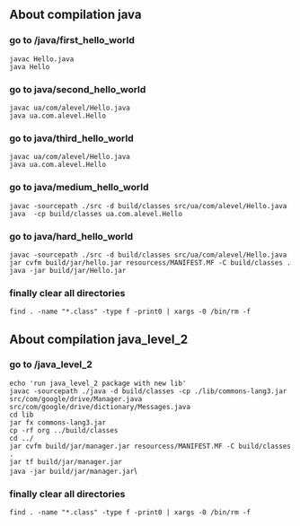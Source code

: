 ## About compilation java ##
### go to /java/first_hello_world ###
`javac Hello.java`\
`java Hello`
### go to java/second_hello_world ###
`javac ua/com/alevel/Hello.java`\
`java ua.com.alevel.Hello`
### go to java/third_hello_world ###
`javac ua/com/alevel/Hello.java`\
`java ua.com.alevel.Hello`
### go to java/medium_hello_world ###
`javac -sourcepath ./src -d build/classes src/ua/com/alevel/Hello.java`\
`java  -cp build/classes ua.com.alevel.Hello`
### go to java/hard_hello_world ###
`javac -sourcepath ./src -d build/classes src/ua/com/alevel/Hello.java`\
`jar cvfm build/jar/hello.jar resourcess/MANIFEST.MF -C build/classes .`\
`java -jar build/jar/Hello.jar`
### finally clear all directories ###
`find . -name "*.class" -type f -print0 | xargs -0 /bin/rm -f`

## About compilation java_level_2  ##
### go to /java_level_2 ###
`echo 'run java_level_2 package with new lib'`\
`javac -sourcepath ./java -d build/classes -cp ./lib/commons-lang3.jar src/com/google/drive/Manager.java src/com/google/drive/dictionary/Messages.java`\
`cd lib`\
`jar fx commons-lang3.jar`\
`cp -rf org ../build/classes`\
`cd ../`\
`jar cvfm build/jar/manager.jar resourcess/MANIFEST.MF -C build/classes .`\
`jar tf build/jar/manager.jar`\
`java -jar build/jar/manager.jar`\
### finally clear all directories ###
`find . -name "*.class" -type f -print0 | xargs -0 /bin/rm -f`
